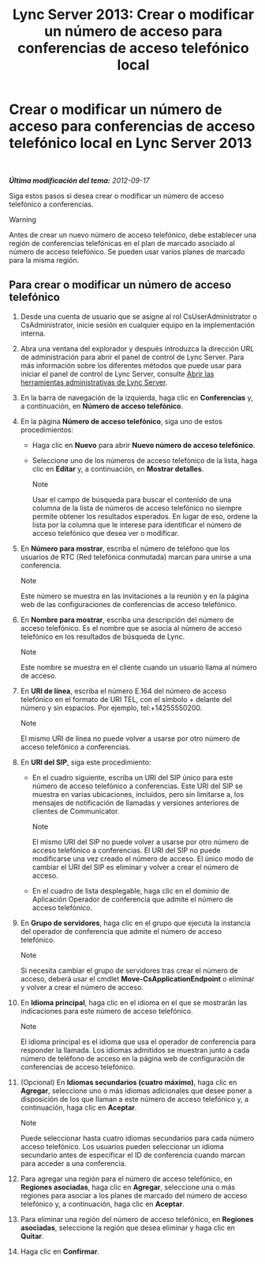﻿---
title: 'Lync Server 2013: Crear o modificar un número de acceso para conferencias de acceso telefónico local'
TOCTitle: Crear o modificar un número de acceso para conferencias de acceso telefónico local
ms:assetid: 06f55c28-57f8-4d4e-8313-9740846796d9
ms:mtpsurl: https://technet.microsoft.com/es-es/library/Gg398126(v=OCS.15)
ms:contentKeyID: 48274324
ms.date: 01/07/2017
mtps_version: v=OCS.15
ms.translationtype: HT
---

# Crear o modificar un número de acceso para conferencias de acceso telefónico local en Lync Server 2013

 

_**Última modificación del tema:** 2012-09-17_

Siga estos pasos si desea crear o modificar un número de acceso telefónico a conferencias.

> [!WARNING]  
> Antes de crear un nuevo número de acceso telefónico, debe establecer una región de conferencias telefónicas en el plan de marcado asociado al número de acceso telefónico. Se pueden usar varios planes de marcado para la misma región.



## Para crear o modificar un número de acceso telefónico

1.  Desde una cuenta de usuario que se asigne al rol CsUserAdministrator o CsAdministrator, inicie sesión en cualquier equipo en la implementación interna.

2.  Abra una ventana del explorador y después introduzca la dirección URL de administración para abrir el panel de control de Lync Server. Para más información sobre los diferentes métodos que puede usar para iniciar el panel de control de Lync Server, consulte [Abrir las herramientas administrativas de Lync Server](lync-server-2013-open-lync-server-administrative-tools.md).

3.  En la barra de navegación de la izquierda, haga clic en **Conferencias** y, a continuación, en **Número de acceso telefónico**.

4.  En la página **Número de acceso telefónico**, siga uno de estos procedimientos:
    
      - Haga clic en **Nuevo** para abrir **Nuevo número de acceso telefónico**.
    
      - Seleccione uno de los números de acceso telefónico de la lista, haga clic en **Editar** y, a continuación, en **Mostrar detalles**.
        

        > [!NOTE]
        > Usar el campo de búsqueda para buscar el contenido de una columna de la lista de números de acceso telefónico no siempre permite obtener los resultados esperados. En lugar de eso, ordene la lista por la columna que le interese para identificar el número de acceso telefónico que desea ver o modificar.



5.  En **Número para mostrar**, escriba el número de teléfono que los usuarios de RTC (Red telefónica conmutada) marcan para unirse a una conferencia.
    

    > [!NOTE]
    > Este número se muestra en las invitaciones a la reunión y en la página web de las configuraciones de conferencias de acceso telefónico.



6.  En **Nombre para mostrar**, escriba una descripción del número de acceso telefónico. Es el nombre que se asocia al número de acceso telefónico en los resultados de búsqueda de Lync.
    

    > [!NOTE]
    > Este nombre se muestra en el cliente cuando un usuario llama al número de acceso.



7.  En **URI de línea**, escriba el número E.164 del número de acceso telefónico en el formato de URI TEL, con el símbolo + delante del número y sin espacios. Por ejemplo, tel:+14255550200.
    

    > [!NOTE]
    > El mismo URI de línea no puede volver a usarse por otro número de acceso telefónico a conferencias.



8.  En **URI del SIP**, siga este procedimiento:
    
      - En el cuadro siguiente, escriba un URI del SIP único para este número de acceso telefónico a conferencias. Este URI del SIP se muestra en varias ubicaciones, incluidos, pero sin limitarse a, los mensajes de notificación de llamadas y versiones anteriores de clientes de Communicator.
        

        > [!NOTE]
        > El mismo URI del SIP no puede volver a usarse por otro número de acceso telefónico a conferencias. El URI del SIP no puede modificarse una vez creado el número de acceso. El único modo de cambiar el URI del SIP es eliminar y volver a crear el número de acceso.

    
      - En el cuadro de lista desplegable, haga clic en el dominio de Aplicación Operador de conferencia que admite el número de acceso telefónico.

9.  En **Grupo de servidores**, haga clic en el grupo que ejecuta la instancia del operador de conferencia que admite el número de acceso telefónico.
    

    > [!NOTE]
    > Si necesita cambiar el grupo de servidores tras crear el número de acceso, deberá usar el cmdlet <STRONG>Move-CsApplicationEndpoint</STRONG> o eliminar y volver a crear el número de acceso.



10. En **Idioma principal**, haga clic en el idioma en el que se mostrarán las indicaciones para este número de acceso telefónico.
    

    > [!NOTE]
    > El idioma principal es el idioma que usa el operador de conferencia para responder la llamada. Los idiomas admitidos se muestran junto a cada número de teléfono de acceso en la página web de configuración de conferencias de acceso telefónico.



11. (Opcional) En **Idiomas secundarios (cuatro máximo)**, haga clic en **Agregar**, seleccione uno o más idiomas adicionales que desee poner a disposición de los que llaman a este número de acceso telefónico y, a continuación, haga clic en **Aceptar**.
    

    > [!NOTE]
    > Puede seleccionar hasta cuatro idiomas secundarios para cada número acceso telefónico. Los usuarios pueden seleccionar un idioma secundario antes de especificar el ID de conferencia cuando marcan para acceder a una conferencia.



12. Para agregar una región para el número de acceso telefónico, en **Regiones asociadas**, haga clic en **Agregar**, seleccione una o más regiones para asociar a los planes de marcado del número de acceso telefónico y, a continuación, haga clic en **Aceptar**.

13. Para eliminar una región del número de acceso telefónico, en **Regiones asociadas**, seleccione la región que desea eliminar y haga clic en **Quitar**.

14. Haga clic en **Confirmar**.

